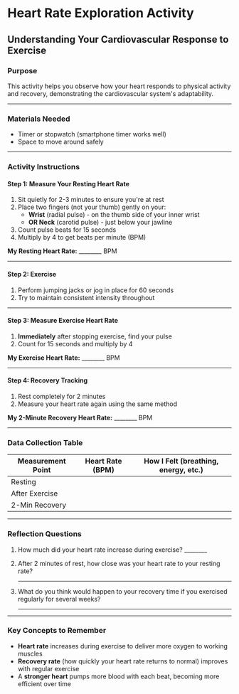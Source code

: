 # Heart Rate Exploration Activity
## Understanding Your Cardiovascular Response to Exercise

### Purpose
This activity helps you observe how your heart responds to physical activity and recovery, demonstrating the cardiovascular system's adaptability.

---

### Materials Needed
- Timer or stopwatch (smartphone timer works well)
- Space to move around safely

---

### Activity Instructions

#### Step 1: Measure Your Resting Heart Rate
1. Sit quietly for 2-3 minutes to ensure you're at rest
2. Place two fingers (not your thumb) gently on your:
   - **Wrist** (radial pulse) - on the thumb side of your inner wrist
   - **OR Neck** (carotid pulse) - just below your jawline
3. Count pulse beats for 15 seconds
4. Multiply by 4 to get beats per minute (BPM)

**My Resting Heart Rate:** ________ BPM

---

#### Step 2: Exercise
1. Perform jumping jacks or jog in place for 60 seconds
2. Try to maintain consistent intensity throughout

---

#### Step 3: Measure Exercise Heart Rate
1. **Immediately** after stopping exercise, find your pulse
2. Count for 15 seconds and multiply by 4

**My Exercise Heart Rate:** ________ BPM

---

#### Step 4: Recovery Tracking
1. Rest completely for 2 minutes
2. Measure your heart rate again using the same method

**My 2-Minute Recovery Heart Rate:** ________ BPM

---

### Data Collection Table

| Measurement Point | Heart Rate (BPM) | How I Felt (breathing, energy, etc.) |
|-------------------|------------------|--------------------------------------|
| Resting           |                  |                                      |
| After Exercise    |                  |                                      |
| 2-Min Recovery    |                  |                                      |

---

### Reflection Questions

1. How much did your heart rate increase during exercise? ________

2. After 2 minutes of rest, how close was your heart rate to your resting rate?
   _________________________________________________________________

3. What do you think would happen to your recovery time if you exercised regularly for several weeks?
   _________________________________________________________________

---

### Key Concepts to Remember
- **Heart rate** increases during exercise to deliver more oxygen to working muscles
- **Recovery rate** (how quickly your heart rate returns to normal) improves with regular exercise
- A **stronger heart** pumps more blood with each beat, becoming more efficient over time